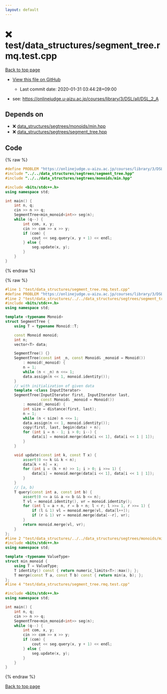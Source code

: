```yaml
---
layout: default
---
```


<!-- mathjax config similar to math.stackexchange -->
<script type="text/javascript" async
  src="https://cdnjs.cloudflare.com/ajax/libs/mathjax/2.7.5/MathJax.js?config=TeX-MML-AM_CHTML">
</script>
<script type="text/x-mathjax-config">
  MathJax.Hub.Config({
    TeX: { equationNumbers: { autoNumber: "AMS" }},
    tex2jax: {
      inlineMath: [ ['$','$'] ],
      processEscapes: true
    },
    "HTML-CSS": { matchFontHeight: false },
    displayAlign: "left",
    displayIndent: "2em"
  });
</script>

<script type="text/javascript" src="https://cdnjs.cloudflare.com/ajax/libs/jquery/3.4.1/jquery.min.js"></script>
<script src="https://cdn.jsdelivr.net/npm/jquery-balloon-js@1.1.2/jquery.balloon.min.js" integrity="sha256-ZEYs9VrgAeNuPvs15E39OsyOJaIkXEEt10fzxJ20+2I=" crossorigin="anonymous"></script>
<script type="text/javascript" src="../../../assets/js/copy-button.js"></script>
<link rel="stylesheet" href="../../../assets/css/copy-button.css" />


# :x: test/data_structures/segment_tree.rmq.test.cpp

<a href="../../../index.html">Back to top page</a>

* <a href="{{ site.github.repository_url }}/blob/master/test/data_structures/segment_tree.rmq.test.cpp">View this file on GitHub</a>
    - Last commit date: 2020-01-31 03:44:28+09:00


* see: <a href="https://onlinejudge.u-aizu.ac.jp/courses/library/3/DSL/all/DSL_2_A">https://onlinejudge.u-aizu.ac.jp/courses/library/3/DSL/all/DSL_2_A</a>


## Depends on

* :x: <a href="../../../library/data_structures/segtrees/monoids/min.hpp.html">data_structures/segtrees/monoids/min.hpp</a>
* :x: <a href="../../../library/data_structures/segtrees/segment_tree.hpp.html">data_structures/segtrees/segment_tree.hpp</a>


## Code

<a id="unbundled"></a>
{% raw %}
```cpp
#define PROBLEM "https://onlinejudge.u-aizu.ac.jp/courses/library/3/DSL/all/DSL_2_A"
#include "../../data_structures/segtrees/segment_tree.hpp"
#include "../../data_structures/segtrees/monoids/min.hpp"

#include <bits/stdc++.h>
using namespace std;

int main() {
    int n, q;
    cin >> n >> q;
    SegmentTree<min_monoid<int>> seg(n);
    while (q--) {
        int com, x, y;
        cin >> com >> x >> y;
        if (com) {
            cout << seg.query(x, y + 1) << endl;
        } else {
            seg.update(x, y);
        }
    }
}
```
{% endraw %}

<a id="bundled"></a>
{% raw %}
```cpp
#line 1 "test/data_structures/segment_tree.rmq.test.cpp"
#define PROBLEM "https://onlinejudge.u-aizu.ac.jp/courses/library/3/DSL/all/DSL_2_A"
#line 2 "test/data_structures/../../data_structures/segtrees/segment_tree.hpp"
#include <bits/stdc++.h>
using namespace std;

template <typename Monoid>
struct SegmentTree {
    using T = typename Monoid::T;

    const Monoid monoid;
    int n;
    vector<T> data;

    SegmentTree() {}
    SegmentTree(const int _n, const Monoid& _monoid = Monoid())
        : monoid(_monoid) {
        n = 1;
        while (n < _n) n <<= 1;
        data.assign(n << 1, monoid.identity());
    }
    // with initialization of given data
    template <class InputIterator>
    SegmentTree(InputIterator first, InputIterator last,
                const Monoid& _monoid = Monoid())
        : monoid(_monoid) {
        int size = distance(first, last);
        n = 1;
        while (n < size) n <<= 1;
        data.assign(n << 1, monoid.identity());
        copy(first, last, begin(data) + n);
        for (int i = n - 1; i > 0; i--) {
            data[i] = monoid.merge(data[i << 1], data[i << 1 | 1]);
        }
    }

    void update(const int k, const T x) {
        assert(0 <= k && k < n);
        data[k + n] = x;
        for (int i = (k + n) >> 1; i > 0; i >>= 1) {
            data[i] = monoid.merge(data[i << 1], data[i << 1 | 1]);
        }
    }
    // [a, b)
    T query(const int a, const int b) {
        assert(0 <= a && a <= b && b <= n);
        T vl = monoid.identity(), vr = monoid.identity();
        for (int l = a + n, r = b + n; l < r; l >>= 1, r >>= 1) {
            if (l & 1) vl = monoid.merge(vl, data[l++]);
            if (r & 1) vr = monoid.merge(data[--r], vr);
        }
        return monoid.merge(vl, vr);
    }
};
#line 2 "test/data_structures/../../data_structures/segtrees/monoids/min.hpp"
#include <bits/stdc++.h>
using namespace std;

template <typename ValueType>
struct min_monoid {
    using T = ValueType;
    T identity() const { return numeric_limits<T>::max(); };
    T merge(const T a, const T b) const { return min(a, b); };
};
#line 4 "test/data_structures/segment_tree.rmq.test.cpp"

#include <bits/stdc++.h>
using namespace std;

int main() {
    int n, q;
    cin >> n >> q;
    SegmentTree<min_monoid<int>> seg(n);
    while (q--) {
        int com, x, y;
        cin >> com >> x >> y;
        if (com) {
            cout << seg.query(x, y + 1) << endl;
        } else {
            seg.update(x, y);
        }
    }
}

```
{% endraw %}

<a href="../../../index.html">Back to top page</a>

